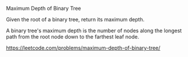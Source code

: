 ﻿Maximum Depth of Binary Tree

Given the root of a binary tree, return its maximum depth.

A binary tree's maximum depth is the number of nodes along the longest path from the root node down to the farthest leaf node.

https://leetcode.com/problems/maximum-depth-of-binary-tree/